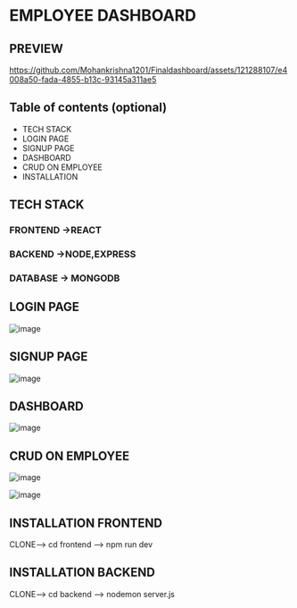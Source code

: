 # EMPLOYEE DASHBOARD

## PREVIEW



https://github.com/Mohankrishna1201/Finaldashboard/assets/121288107/e4008a50-fada-4855-b13c-93145a311ae5


## Table of contents (optional)

- TECH STACK
- LOGIN PAGE
- SIGNUP PAGE
- DASHBOARD
- CRUD ON EMPLOYEE
- INSTALLATION

## TECH STACK
### FRONTEND ->REACT
### BACKEND  ->NODE,EXPRESS
### DATABASE -> MONGODB
## LOGIN PAGE
![image](https://github.com/Mohankrishna1201/Finaldashboard/assets/121288107/1e594511-af1b-46ce-8b4d-60f1fad0c9d3)

## SIGNUP PAGE
![image](https://github.com/Mohankrishna1201/Finaldashboard/assets/121288107/e23ecd96-26fe-4f7a-b0ee-98f63932e1bc)

## DASHBOARD
![image](https://github.com/Mohankrishna1201/Finaldashboard/assets/121288107/2a71868d-472c-4207-8617-c837386025c2)

## CRUD ON EMPLOYEE
![image](https://github.com/Mohankrishna1201/Finaldashboard/assets/121288107/a06f292b-edbe-46c8-827e-db2725b6d012)

![image](https://github.com/Mohankrishna1201/Finaldashboard/assets/121288107/b6c41b4b-5446-4aa0-8084-14172151b99f)

## INSTALLATION FRONTEND
CLONE--> cd frontend --> npm run dev


## INSTALLATION BACKEND

CLONE--> cd backend --> nodemon server.js


